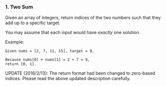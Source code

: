 ### 1\. Two Sum

Given an array of integers, return indices of the two numbers such that they add up to a specific target.

You may assume that each input would have *exactly* one solution.

Example:

    Given nums = [2, 7, 11, 15], target = 9,

    Because nums[0] + nums[1] = 2 + 7 = 9,
    return [0, 1].

UPDATE (2016/2/13):
The return format had been changed to zero-based indices. Please read the above updated description carefully.